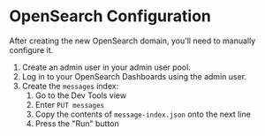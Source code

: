 # OpenSearch Configuration

After creating the new OpenSearch domain, you'll need to manually configure it.

1. Create an admin user in your admin user pool.
2. Log in to your OpenSearch Dashboards using the admin user.
3. Create the `messages` index:
    1. Go to the Dev Tools view
    2. Enter `PUT messages`
    3. Copy the contents of `message-index.json` onto the next line
    4. Press the "Run" button
